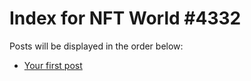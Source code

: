 # Index for NFT World #4332
Posts will be displayed in the order below:

- [Your first post](./001-first.md)

